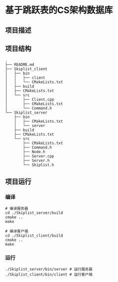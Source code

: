 <!--
 * @Author: JasonLaw
 * @Date: 2022-07-24 17:01:42
 * @LastEditors: JasonLaw
 * @LastEditTime: 2022-07-29 15:17:31
 * @FilePath: /Skiplist_cs/README.md
 * @Description: 
-->
# 基于跳跃表的CS架构数据库
## 项目描述

## 项目结构
```
.
├── README.md
├── Skiplist_client
│   ├── bin
│   │   ├── client
│   │   └── CMakeLists.txt
│   ├── build
│   ├── CMakeLists.txt
│   └── src
│       ├── Client.cpp
│       ├── CMakeLists.txt
│       └── Command.h
└── Skiplist_server
    ├── bin
    │   ├── CMakeLists.txt
    │   └── server
    ├── build
    ├── CMakeLists.txt
    └── src
        ├── CMakeLists.txt
        ├── Command.h
        ├── Node.h
        ├── Server.cpp
        ├── Server.h
        └── Skiplist.h
```

## 项目运行
### 编译
```
# 编译服务器
cd ./Skiplist_server/build
cmake ..
make

# 编译客户端
cd ./Skiplist_client/build
cmake ..
make
```
### 运行
```
./Skiplist_server/bin/server # 运行服务器
./Skiplist_client/bin/client # 运行客户端
```